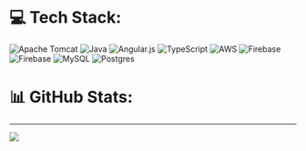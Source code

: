 
# 💻 Tech Stack:
![Apache Tomcat](https://img.shields.io/badge/apache%20tomcat-%23F8DC75.svg?style=for-the-badge&logo=apache-tomcat&logoColor=black) ![Java](https://img.shields.io/badge/java-%23ED8B00.svg?style=for-the-badge&logo=openjdk&logoColor=white) ![Angular.js](https://img.shields.io/badge/angular.js-%23E23237.svg?style=for-the-badge&logo=angularjs&logoColor=white) ![TypeScript](https://img.shields.io/badge/typescript-%23007ACC.svg?style=for-the-badge&logo=typescript&logoColor=white) ![AWS](https://img.shields.io/badge/AWS-%23FF9900.svg?style=for-the-badge&logo=amazon-aws&logoColor=white) ![Firebase](https://img.shields.io/badge/firebase-%23039BE5.svg?style=for-the-badge&logo=firebase) ![Firebase](https://img.shields.io/badge/firebase-a08021?style=for-the-badge&logo=firebase&logoColor=ffcd34) ![MySQL](https://img.shields.io/badge/mysql-4479A1.svg?style=for-the-badge&logo=mysql&logoColor=white) ![Postgres](https://img.shields.io/badge/postgres-%23316192.svg?style=for-the-badge&logo=postgresql&logoColor=white)
# 📊 GitHub Stats:
<!-- ![](https://github-readme-stats.vercel.app/api?username=mrhappynicolas2&theme=dark&hide_border=false&include_all_commits=true&count_private=true)<br/>
![](https://github-readme-streak-stats.herokuapp.com/?user=mrhappynicolas2&theme=dark&hide_border=false)<br/>
![](https://github-readme-stats.vercel.app/api/top-langs/?username=mrhappynicolas2&theme=dark&hide_border=false&include_all_commits=true&count_private=true&layout=compact)

### 🔝 Top Contributed Repo
![](https://github-contributor-stats.vercel.app/api?username=mrhappynicolas2&limit=5&theme=dark&combine_all_yearly_contributions=true)
 -->
---
[![](https://visitcount.itsvg.in/api?id=mrhappynicolas2&icon=0&color=0)](https://visitcount.itsvg.in) 
 

